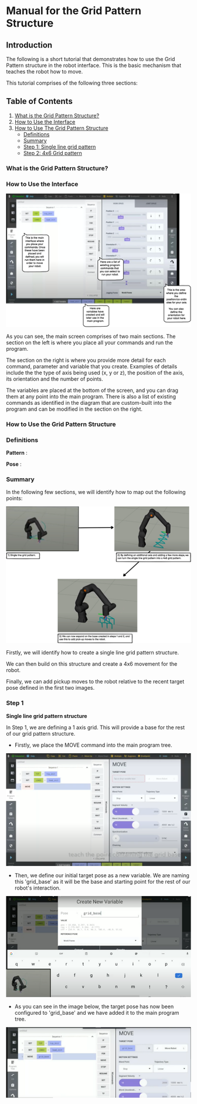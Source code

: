 # Manual for the Grid Pattern Structure

## Introduction

The following is a short tutorial that demonstrates how to use the Grid Pattern structure in the robot interface. This is the basic mechanism that teaches the robot how to move.

This tutorial comprises of the following three sections:

## Table of Contents
1. [What is the Grid Pattern Structure?](#what-is-the-grid-pattern-structure)
2. [How to Use the Interface](#how-to-use-the-interface)
3. [How to Use The Grid Pattern Structure](#how-to-use-the-grid-pattern-structure)
    - [Definitions](#definitions)
    - [Summary](#summary)
    - [Step 1: Single line grid pattern](#step-1:-single-line-grid-pattern)
    - [Step 2: 4x6 Grid pattern](#step-2:-4x6-grid-pattern)
    

### What is the Grid Pattern Structure?


### How to Use the Interface

![interface](images/interface-diagram.png)

As you can see, the main screen comprises of two main sections. The section on the left is where you place all your commands and run the program.

The section on the right is where you provide more detail for each command, parameter and variable that you create. Examples of details include the the type of axis being used (x, y or z), the position of the axis, its orientation and the number of points.

The variables are placed at the bottom of the screen, and you can drag them at any point into the main program. There is also a list of existing commands as identified in the diagram that are custom-built into the program and can be modified in the section on the right.

### How to Use the Grid Pattern Structure

### Definitions

**Pattern** : 

**Pose** :

### Summary

In the following few sections, we will identify how to map out the following points:

![robotmoves](images/robot-moves.png)

Firstly, we will identify how to create a single line grid pattern structure.

We can then build on this structure and create a 4x6 movement for the robot.

Finally, we can add pickup moves to the robot relative to the recent target pose defined in the first two images.

### Step 1

**Single line grid pattern structure**

In Step 1, we are defining a 1 axis grid. This will provide a base for the rest of our grid pattern structure.

- Firstly, we place the MOVE command into the main program tree. 

![image1](images/image-1.png)

- Then, we define our initial target pose as a new variable. We are naming this 'grid_base' as it will be the base and starting point for the rest of our robot's interaction. 

![image2](images/image-2.png)

- As you can see in the image below, the target pose has now been configured to 'grid_base' and we have added it to the main program tree.

![image3](images/image-3.png)















